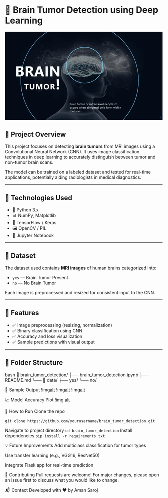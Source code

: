 # 🧠 Brain Tumor Detection using Deep Learning

![Brain Tumor Detection Banner](https://raw.githubusercontent.com/amansaroj9616/Brain-Tumor-Detection-/refs/heads/main/braintumor-170806141659-thumbnail-4.webp)

## 📌 Project Overview

This project focuses on detecting **brain tumors** from MRI images using a Convolutional Neural Network (CNN). It uses image classification techniques in deep learning to accurately distinguish between tumor and non-tumor brain scans.

The model can be trained on a labeled dataset and tested for real-time applications, potentially aiding radiologists in medical diagnostics.

---

## 🧪 Technologies Used

- 🐍 Python 3.x
- 📊 NumPy, Matplotlib
- 🧠 TensorFlow / Keras
- 🖼 OpenCV / PIL
- 📝 Jupyter Notebook

---

## 🧬 Dataset

The dataset used contains **MRI images** of human brains categorized into:
- `yes` — Brain Tumor Present
- `no` — No Brain Tumor

Each image is preprocessed and resized for consistent input to the CNN.

---

## 🚀 Features

- ✅ Image preprocessing (resizing, normalization)
- ✅ Binary classification using CNN
- ✅ Accuracy and loss visualization
- ✅ Sample predictions with visual output

---

## 📂 Folder Structure

bash
📁 brain_tumor_detection/
├── brain_tumor_detection.ipynb
├── README.md
└── 📁 data/
    ├── yes/
    └── no/


📸 Sample Output
!img[alt]()
!img[alt]()
!img[alt]()

📈 Model Accuracy Plot
!img [alt]()

🏁 How to Run
Clone the repo
```
git clone https://github.com/yourusername/brain_tumor_detection.git
```
Navigate to project directory
 ``` cd brain_tumor_detection ```
 Install dependencies
 ``` pip install -r requirements.txt ``` 

 💡 Future Improvements
Add multiclass classification for tumor types

Use transfer learning (e.g., VGG16, ResNet50)

Integrate Flask app for real-time prediction

🤝 Contributing
Pull requests are welcome! For major changes, please open an issue first to discuss what you would like to change.

📬 Contact
Developed with ❤️ by Aman Saroj
